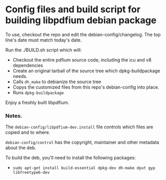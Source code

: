 # Config files and build script for building libpdfium debian package

To use, checkout the repo and edit the debian-config/changelog.  The top line's date must
match today's date.

Run the ./BUILD.sh script which will:

 * Checkout the entire pdfium source code, including the icu and v8 dependencies
 * Create an original tarball of the source tree which dpkg-buildpackage needs.
 * Calls `dh_make` to debianize the source tree
 * Copys the customized files from this repo's debian-config into place.
 * Runs `dpkg-buildpackage`

Enjoy a freshly built libpdfium.


### Notes.

The `debian-config/libpdfium-dev.install` file controls which files are copied and to where.

`debian-config/control` has the copyright, maintainer and other metadata about the deb.

To build the deb, you'll need to install the following packages:

  * `sudo apt-get install build-essential dpkg-dev dh-make dput gyp libfreetype6-dev`
